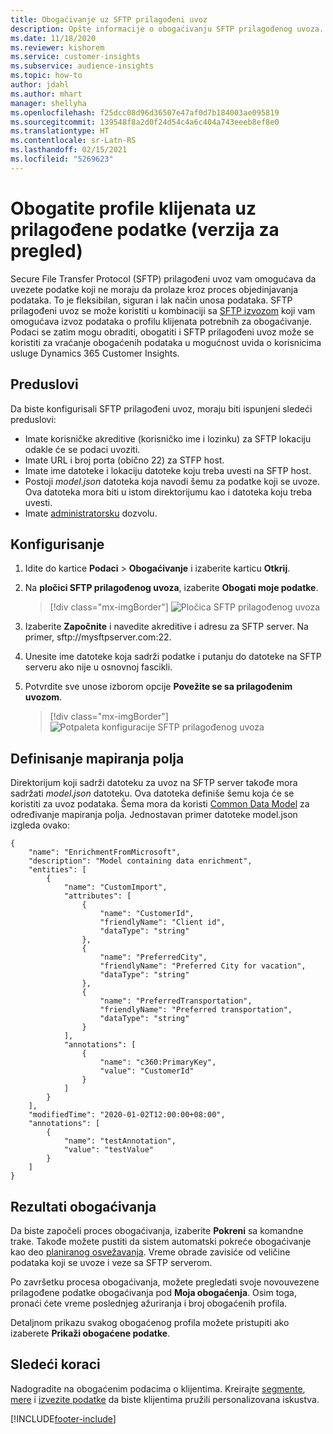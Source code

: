 ```yaml
---
title: Obogaćivanje uz SFTP prilagođeni uvoz
description: Opšte informacije o obogaćivanju SFTP prilagođenog uvoza.
ms.date: 11/18/2020
ms.reviewer: kishorem
ms.service: customer-insights
ms.subservice: audience-insights
ms.topic: how-to
author: jdahl
ms.author: mhart
manager: shellyha
ms.openlocfilehash: f25dcc08d96d36507e47af0d7b184003ae095819
ms.sourcegitcommit: 139548f8a2d0f24d54c4a6c404a743eeeb8ef8e0
ms.translationtype: HT
ms.contentlocale: sr-Latn-RS
ms.lasthandoff: 02/15/2021
ms.locfileid: "5269623"
---
```

# <a name="enrich-customer-profiles-with-custom-data-preview"></a>Obogatite profile klijenata uz prilagođene podatke (verzija za pregled)

Secure File Transfer Protocol (SFTP) prilagođeni uvoz vam omogućava da uvezete podatke koji ne moraju da prolaze kroz proces objedinjavanja podataka. To je fleksibilan, siguran i lak način unosa podataka. SFTP prilagođeni uvoz se može koristiti u kombinaciji sa [SFTP izvozom](export-sftp.md) koji vam omogućava izvoz podataka o profilu klijenata potrebnih za obogaćivanje. Podaci se zatim mogu obraditi, obogatiti i SFTP prilagođeni uvoz može se koristiti za vraćanje obogaćenih podataka u mogućnost uvida o korisnicima usluge Dynamics 365 Customer Insights.

## <a name="prerequisites"></a>Preduslovi

Da biste konfigurisali SFTP prilagođeni uvoz, moraju biti ispunjeni sledeći preduslovi:

- Imate korisničke akreditive (korisničko ime i lozinku) za SFTP lokaciju odakle će se podaci uvoziti.
- Imate URL i broj porta (obično 22) za STFP host.
- Imate ime datoteke i lokaciju datoteke koju treba uvesti na SFTP host.
- Postoji *model.json* datoteka koja navodi šemu za podatke koji se uvoze. Ova datoteka mora biti u istom direktorijumu kao i datoteka koju treba uvesti.
- Imate [administratorsku](permissions.md#administrator) dozvolu.

## <a name="configuration"></a>Konfigurisanje

1. Idite do kartice **Podaci** > **Obogaćivanje** i izaberite karticu **Otkrij**.

1. Na **pločici SFTP prilagođenog uvoza**, izaberite **Obogati moje podatke**.

   > [!div class="mx-imgBorder"]
   > ![Pločica SFTP prilagođenog uvoza](media/SFTP_Custom_Import_tile.png "Pločica SFTP prilagođenog uvoza")

1. Izaberite **Započnite** i navedite akreditive i adresu za SFTP server. Na primer, sftp://mysftpserver.com:22.

1. Unesite ime datoteke koja sadrži podatke i putanju do datoteke na SFTP serveru ako nije u osnovnoj fascikli.

1. Potvrdite sve unose izborom opcije **Povežite se sa prilagođenim uvozom**.

   > [!div class="mx-imgBorder"]
   > ![Potpaleta konfiguracije SFTP prilagođenog uvoza](media/SFTP_Custom_Import_Configuration_flyout.png "Potpaleta konfiguracije SFTP prilagođenog uvoza")

## <a name="defining-field-mappings"></a>Definisanje mapiranja polja 

Direktorijum koji sadrži datoteku za uvoz na SFTP server takođe mora sadržati *model.json* datoteku. Ova datoteka definiše šemu koja će se koristiti za uvoz podataka. Šema mora da koristi [Common Data Model](https://docs.microsoft.com/common-data-model/) za određivanje mapiranja polja. Jednostavan primer datoteke model.json izgleda ovako:

```
{
    "name": "EnrichmentFromMicrosoft",
    "description": "Model containing data enrichment",
    "entities": [
        {
            "name": "CustomImport",
            "attributes": [
                {
                    "name": "CustomerId",
                    "friendlyName": "Client id",
                    "dataType": "string"
                },
                {
                    "name": "PreferredCity",
                    "friendlyName": "Preferred City for vacation",
                    "dataType": "string"
                },
                {
                    "name": "PreferredTransportation",
                    "friendlyName": "Preferred transportation",
                    "dataType": "string"
                }
            ],
            "annotations": [
                {
                    "name": "c360:PrimaryKey",
                    "value": "CustomerId"
                }
            ]
        }
    ],
    "modifiedTime": "2020-01-02T12:00:00+08:00",
    "annotations": [
        {
            "name": "testAnnotation",
            "value": "testValue"
        }
    ]
}
```

## <a name="enrichment-results"></a>Rezultati obogaćivanja

Da biste započeli proces obogaćivanja, izaberite **Pokreni** sa komandne trake. Takođe možete pustiti da sistem automatski pokreće obogaćivanje kao deo [planiranog osvežavanja](system.md#schedule-tab). Vreme obrade zavisiće od veličine podataka koji se uvoze i veze sa SFTP serverom.

Po završetku procesa obogaćivanja, možete pregledati svoje novouvezene prilagođene podatke obogaćivanja pod **Moja obogaćenja**. Osim toga, pronaći ćete vreme poslednjeg ažuriranja i broj obogaćenih profila.

Detaljnom prikazu svakog obogaćenog profila možete pristupiti ako izaberete **Prikaži obogaćene podatke**.

## <a name="next-steps"></a>Sledeći koraci

Nadogradite na obogaćenim podacima o klijentima. Kreirajte [segmente](segments.md), [mere](measures.md) i [izvezite podatke](export-destinations.md) da biste klijentima pružili personalizovana iskustva.




[!INCLUDE[footer-include](../includes/footer-banner.md)]